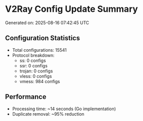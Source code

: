 # V2Ray Config Update Summary
Generated on: 2025-08-16 07:42:45 UTC

## Configuration Statistics
- Total configurations: 15541
- Protocol breakdown:
  - ss: 0 configs
  - ssr: 0 configs
  - trojan: 0 configs
  - vless: 0 configs
  - vmess: 984 configs

## Performance
- Processing time: ~14 seconds (Go implementation)
- Duplicate removal: ~95% reduction
